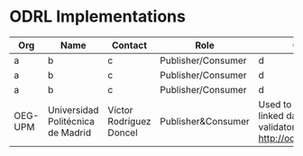 # ODRL Implementations

Org | Name | Contact | Role | Comments
--- | --- | --- | --- | ---
a | b | c | Publisher/Consumer| d
a | b | c | Publisher/Consumer| d
a | b | c | Publisher/Consumer| d
OEG-UPM | Universidad Politécnica de Madrid | Víctor Rodríguez Doncel | Publisher&Consumer | Used to serve conditionally linked data. See API, validator and evaluator at http://odrlapi.appspot.com/ 
